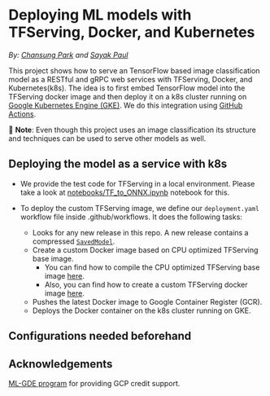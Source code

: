 # Deploying ML models with TFServing, Docker, and Kubernetes

*By: [Chansung Park](https://github.com/deep-diver) and [Sayak Paul](https://github.com/sayakpaul)*

This project shows how to serve an TensorFlow based image classification model as a
RESTful and gRPC web services with TFServing, Docker, and Kubernetes(k8s). The idea is to first
embed TensorFlow model into the TFServing docker image and then deploy it on a k8s cluster running on [Google Kubernetes
Engine (GKE)](https://cloud.google.com/kubernetes-engine). We do this integration
using [GitHub Actions](https://github.com/features/actions). 

👋 **Note**: Even though this project uses an image classification its structure and techniques can
be used to serve other models as well.

## Deploying the model as a service with k8s

- We provide the test code for TFServing in a local environment. Please take a look at [notebooks/TF_to_ONNX.ipynb](...) notebook for this.

- To deploy the custom TFServing image, we define our `deployment.yaml` workflow file inside .github/workflows. It does the following tasks:
    - Looks for any new release in this repo. A new release contains a compressed [`SavedModel`](https://www.tensorflow.org/guide/saved_model).
    - Create a custom Docker image based on CPU optimized TFServing base image.
      - You can find how to compile the CPU optimized TFServing base image [here](https://github.com/tensorflow/serving/blob/master/tensorflow_serving/g3doc/setup.md#optimized-build).
      - Also, you can find how to create a custom TFServing docker image [here](https://www.tensorflow.org/tfx/serving/serving_kubernetes#commit_image_for_deployment).
    - Pushes the latest Docker image to Google Container Register (GCR).
    - Deploys the Docker container on the k8s cluster running on GKE. 


## Configurations needed beforehand



## Acknowledgements

[ML-GDE program](https://developers.google.com/programs/experts/) for providing GCP credit support.


